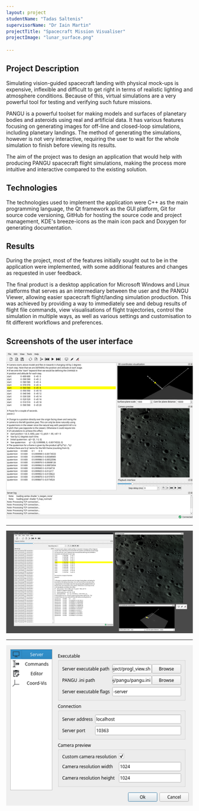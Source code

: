```yaml
---
layout: project
studentName: "Tadas Saltenis"
supervisorName: "Dr Iain Martin"
projectTitle: "Spacecraft Mission Visualiser"
projectImage: "lunar_surface.png"

---
```


## Project Description
Simulating vision-guided spacecraft landing with physical mock-ups is expensive,
inflexible and difficult to get right in terms of realistic lighting and
atmosphere conditions. Because of this, virtual simulations are a very powerful
tool for testing and verifying such future missions.

PANGU is a powerful toolset for making models and surfaces of planetary bodies
and asteroids using real and artificial data. It has various features focusing
on generating images for off-line and closed-loop simulations, including
planetary landings. The method of generating the simulations, however is not
very interactive, requiring the user to wait for the whole simulation to finish
before viewing its results.

The aim of the project was to design an application that would help with
producing PANGU spacecraft flight simulations, making the process more intuitive
and interactive compared to the existing solution.

## Technologies
The technologies used to implement the application were C++ as the main
programming language, the Qt framework as the GUI platform, Git for source code
versioning, GitHub for hosting the source code and project management, KDE's
breeze-icons as the main icon pack and Doxygen for generating documentation.

## Results
During the project, most of the features initially sought out to be in the
application were implemented, with some additional features and changes as
requested in user feedback.

The final product is a desktop application for Microsoft Windows and Linux
platforms that serves as an intermediary between the user and the PANGU Viewer,
allowing easier spacecraft flight/landing simulation production. This was
achieved by providing a way to immediately see and debug results of flight file
commands, view visualisations of flight trajectories, control the simulation
in multiple ways, as well as various settings and customisation to fit different
workflows and preferences.

## Screenshots of the user interface
<img style="max-width:100%" src="/project_images/SpaceMissionSimVis.png" alt="A screenshot of the default interface">

---

<img style="max-width:100%" src="/project_images/SpaceMissionSimVis_floating.png" alt="A screenshot of the default interface with adjustments made by the user">

---

<img style="max-width:100%" src="/project_images/SpaceMissionSimVis_settings.png" alt="A screenshot of one of the settings pages">